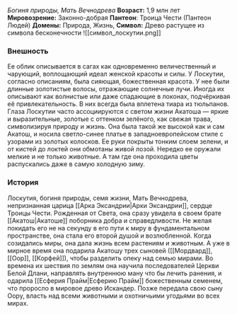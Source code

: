 *Богиня природы, Мать Вечнодрева*
**Возраст:** 1,9 млн лет
**Мировозрение:** Законно-добрая
**Пантеон**: Троица Чести (Пантеон Людей)
**Домены:** Природа, Жизнь, 
**Символ:** Древо растущее из символа бесконечности
![[символ_лоскутии.png]]
### Внешность 
Ее облик описывается в сагах как одновременно величественный и чарующий, воплощающий идеал женской красоты и силы. У Лоскутии, согласно описаниям, была сияющая, божественная красота. У нее были длинные золотистые волосы, отражающие солнечные лучи. Иногда их описывают как волнистые или даже спадающие в локонах, подчёркивая её привлекательность. В них всегда была вплетена тиара из тюльпанов. Глаза Лоскутии часто ассоциируются с светом жизни Акатоша — яркие и выразительные, золотые с оттенком зелёного, как свежая трава, символизируя природу и жизнь. Она была такой же высокой как и сам Акатош, и носила светло-синее платье в западноевропейском стиле с узорами из золотых колосков. Ее руки покрыты тонким слоем зелени, и от кистей до локтей они обмотаны  живой лозой. Нередко ее оружали мелкие и не только животные. А там где она проходила цветы распускались даже в самую холодную зиму.

### История
Лоскутия, богиня природы, семя жизни, Мать Вечнодрева, непризнанная царица [[Арка Эксандрии|Арки Эксандрии]], сердце Троицы Чести. Рожденная от Света, она сразу увидела в своем брате [[Акатош|Акатоше]] поборника добра и справедливости. Не желая покидать его не на секунду в его пути к миру в фундаментальном пространстве, она стала его второй душой и возлюбленной. Когда созидались миры, она дала жизнь всем растениям и животным. А уже в мирное время она подарила Акатошу трех сыновей ([[Мордвард]], [[Оор]], [[Корфей]]), чтобы разделить опеку над семью мирами. Во времена их шествия по землям она научила последователей Церкви Белой Длани, направлять внутреннюю ману что бы лечить ранения, и одарила [[Есферия Прайм|Есферию Прайм]] божественным семенем, что проросло в мировое древо Искандер. Позже передала свою сыну Оору, власть над всеми животными и охотничьими угодьями во всех мирах. 